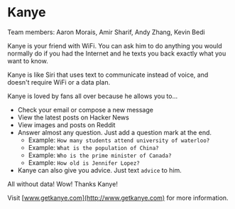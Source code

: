 Kanye
=====

Team members: Aaron Morais, Amir Sharif, Andy Zhang, Kevin Bedi

Kanye is your friend with WiFi. You can ask him to do anything you would normally do if you had the Internet and he texts you back exactly what you want to know.

Kanye is like Siri that uses text to communicate instead of voice, and doesn't require WiFi or a data plan.

Kanye is loved by fans all over because he allows you to...

- Check your email or compose a new message
- View the latest posts on Hacker News
- View images and posts on Reddit
- Answer almost any question. Just add a question mark at the end.
  + Example: `How many students attend university of waterloo?`
  + Example: `What is the population of China?`
  + Example: `Who is the prime minister of Canada?`
  + Example: `How old is Jennifer Lopez?`
- Kanye can also give you advice. Just text `advice` to him.

All without data! Wow! Thanks Kanye!

Visit [www.getkanye.com](http://www.getkanye.com) for more information.
